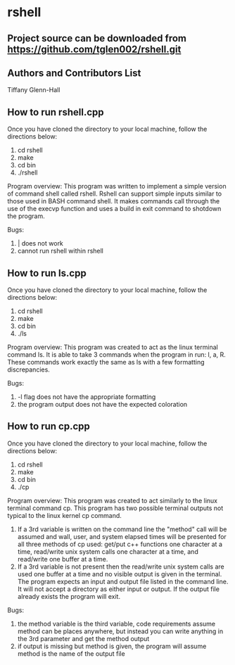 rshell
======

Project source can be downloaded from https://github.com/tglen002/rshell.git
-----------

Authors and Contributors List
-----------
Tiffany Glenn-Hall

How to run rshell.cpp
----------------

Once you have cloned the directory to your local machine, follow the directions below:
<ol>
  <li>cd rshell</li>
  <li>make</li>
  <li>cd bin</li>
  <li>./rshell</li>
</ol>

Program overview:
This program was written to implement a simple version of command shell called rshell.
Rshell can support simple inputs similar to those used in BASH command shell.
It makes commands call through the use of the execvp function and uses a build in exit command to shotdown the program.

Bugs:
<ol>
  <li>| does not work</li>
  <li>cannot run rshell within rshell</li>
</ol>

How to run ls.cpp
----------------

Once you have cloned the directory to your local machine, follow the directions below:
<ol>
  <li>cd rshell</li>
  <li>make</li>
  <li>cd bin</li>
  <li>./ls</li>
</ol>

Program overview:
This program was created to act as the linux terminal command ls. It is able to take 3 commands when the program in run: l, a, R. These commands work exactly the same as ls with a few formatting discrepancies.

Bugs:
<ol>
  <li>-l flag does not have the appropriate formatting</li>
  <li>the program output does not have the expected coloration</li>
</ol>

How to run cp.cpp
----------------

Once you have cloned the directory to your local machine, follow the directions below:
<ol>
  <li>cd rshell</li>
  <li>make</li>
  <li>cd bin</li>
  <li>./cp</li>
</ol>

Program overview:
This program was created to act similarly to the linux terminal command cp. This program has two possible terminal outputs not typical to the linux kernel cp command. 
1. If a 3rd variable is written on the command line the "method" call will be assumed and wall, user, and system elapsed times will be presented for all three methods of cp used: get/put c++ functions one character at a time, read/write unix system calls one character at a time, and read/write one buffer at a time.
2. If a 3rd variable is not present then the read/write unix system calls are used one buffer at a time and no visible output is given in the terminal.
The program expects an input and output file listed in the command line. It will not accept a directory as either input or output. If the output file already exists the program will exit. 

Bugs:
<ol>
  <li>the method variable is the third variable, code requirements assume method can be places anywhere, but instead you can write anything in the 3rd parameter and get the method output</li>
  <li>if output is missing but method is given, the program will assume method is the name of the output file</li>
</ol>


